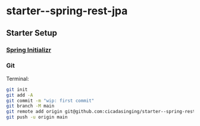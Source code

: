 # starter--spring-rest-jpa

## Starter Setup

### [Spring Initializr](https://start.spring.io/)

### Git

Terminal:

```sh
git init
git add -A
git commit -m "wip: first commit"
git branch -M main
git remote add origin git@github.com:cicadasinging/starter--spring-rest-jpa.git
git push -u origin main
```
